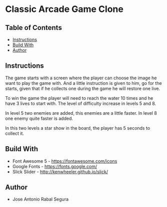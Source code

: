 # Classic Arcade Game Clone

## Table of Contents

* [Instructions](#instructions)
* [Build With](#buildwith)
* [Author](#author)

## Instructions

The game starts with a screen where the player can choose the image he want to play the game with. And a little
instruction is given to him, go for the starts, given that if he collects one during the game he will restore one
live.

To win the game the player will need to reach the water 10 times and he have 3 lives to start with.
The level of difficulty increase in levels 5 and 8.

In level 5 two enemies are added, this enemies are a little faster.
In level 8 one enemy quite faster is added.

In this two levels a star show in the board, the player has 5 seconds to collect it.

## Build With

* Font Awesome 5 - https://fontawesome.com/icons
* Google Fonts - https://fonts.google.com/
* Slick Slider - http://kenwheeler.github.io/slick/


## Author

* Jose Antonio Rabal Segura